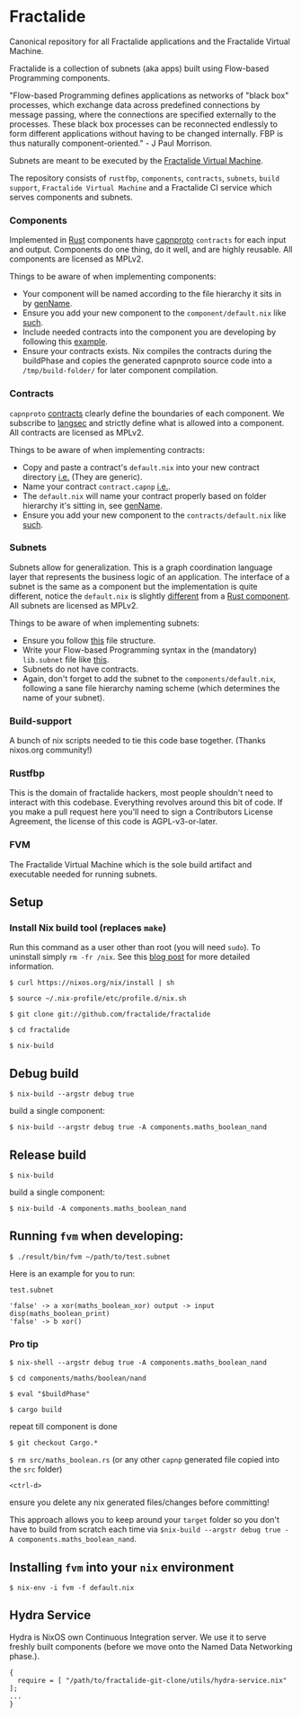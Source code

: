 # Fractalide

Canonical repository for all Fractalide applications and the Fractalide Virtual Machine.

Fractalide is a collection of subnets (aka apps) built using Flow-based Programming components.

"Flow-based Programming defines applications as networks of "black box" processes, which exchange data across predefined connections by message passing, where the connections are specified externally to the processes. These black box processes can be reconnected endlessly to form different applications without having to be changed internally. FBP is thus naturally component-oriented." - J Paul Morrison.

Subnets are meant to be executed by the [Fractalide Virtual Machine](https://github.com/fractalide/fractalide/tree/master/fvm).

The repository consists of `rustfbp`, `components`, `contracts`, `subnets`, `build support`, `Fractalide Virtual Machine` and a Fractalide CI service which serves components and subnets.

### Components
Implemented in [Rust](https://www.rust-lang.org/) components have [capnproto](https://capnproto.org/) `contracts` for each input and output. Components do one thing, do it well, and are highly reusable. All components are licensed as MPLv2.

Things to be aware of when implementing components:
* Your component will be named according to the file hierarchy it sits in by [genName](https://github.com/fractalide/fractalide/blob/master/components/development/parser/fbp/lexical/default.nix#L4).
* Ensure you add your new component to the `component/default.nix` like [such](https://github.com/fractalide/fractalide/blob/master/components/default.nix#L7).
* Include needed contracts into the component you are developing by following this [example](https://github.com/fractalide/fractalide/blob/master/components/development/parser/fbp/lexical/default.nix#L6).
* Ensure your contracts exists. Nix compiles the contracts during the buildPhase and copies the generated capnproto source code into a `/tmp/build-folder/` for later component compilation.

### Contracts
`capnproto` [contracts](https://github.com/fractalide/fractalide/blob/master/contracts/fbp/lexical/contract.capnp) clearly define the boundaries of each component. We subscribe to [langsec](http://langsec.org/) and strictly define what is allowed into a component. All contracts are licensed as MPLv2.

Things to be aware of when implementing contracts:
* Copy and paste a contract's `default.nix` into your new contract directory [i.e.](https://github.com/fractalide/fractalide/blob/master/contracts/fbp/lexical/default.nix) (They are generic).
* Name your contract `contract.capnp` [i.e.](https://github.com/fractalide/fractalide/tree/master/contracts/fbp/lexical).
* The `default.nix` will name your contract properly based on folder hierarchy it's sitting in, see [genName](https://github.com/fractalide/fractalide/blob/master/build-support/buildFractalideContract.nix#L4).
* Ensure you add your new component to the `contracts/default.nix` like [such](https://github.com/fractalide/fractalide/blob/master/contracts/default.nix).

### Subnets

Subnets allow for generalization. This is a graph coordination language layer that represents the business logic of an application. The interface of a subnet is the same as a component but the implementation is quite different, notice the `default.nix` is slightly [different](https://github.com/fractalide/fractalide/blob/master/components/maths/boolean/not/default.nix) from a [Rust component](https://github.com/fractalide/fractalide/blob/master/components/maths/boolean/nand/default.nix). All subnets are licensed as MPLv2.

Things to be aware of when implementing subnets:
* Ensure you follow [this](https://github.com/fractalide/fractalide/tree/master/components/maths/boolean/not) file structure.
* Write your Flow-based Programming syntax in the (mandatory) `lib.subnet` file like [this](https://github.com/fractalide/fractalide/blob/master/components/maths/boolean/not/lib.subnet).
* Subnets do not have contracts.
* Again, don't forget to add the subnet to the `components/default.nix`, following a sane file hierarchy naming scheme (which determines the name of your subnet).

### Build-support

A bunch of nix scripts needed to tie this code base together. (Thanks nixos.org community!)

### Rustfbp

This is the domain of fractalide hackers, most people shouldn't need to interact with this codebase. Everything revolves around this bit of code. If you make a pull request here you'll need to sign a Contributors License Agreement, the license of this code is AGPL-v3-or-later.

### FVM

The Fractalide Virtual Machine which is the sole build artifact and executable needed for running subnets.


## Setup

### Install Nix build tool (replaces `make`)
Run this command as a user other than root (you will need `sudo`). To uninstall simply `rm -fr /nix`. See this [blog post](https://www.domenkozar.com/2014/01/02/getting-started-with-nix-package-manager/) for more detailed information.

`$ curl https://nixos.org/nix/install | sh`

`$ source ~/.nix-profile/etc/profile.d/nix.sh`

`$ git clone git://github.com/fractalide/fractalide`

`$ cd fractalide`

`$ nix-build`

## Debug build

`$ nix-build --argstr debug true`

build a single component:

`$ nix-build --argstr debug true -A components.maths_boolean_nand`

## Release build

`$ nix-build`

build a single component:

`$ nix-build -A components.maths_boolean_nand`

## Running `fvm` when developing:

`$ ./result/bin/fvm ~/path/to/test.subnet`

Here is an example for you to run:

`test.subnet`
```
'false' -> a xor(maths_boolean_xor) output -> input disp(maths_boolean_print)
'false' -> b xor()
```

### Pro tip

`$ nix-shell --argstr debug true -A components.maths_boolean_nand`

`$ cd components/maths/boolean/nand`

`$ eval "$buildPhase"`

`$ cargo build`

repeat till component is done

`$ git checkout Cargo.*`

`$ rm src/maths_boolean.rs` (or any other `capnp` generated file copied into the `src` folder)

`<ctrl-d>`

ensure you delete any nix generated files/changes before committing!

This approach allows you to keep around your `target` folder so you don't have to build from scratch each time via `$nix-build --argstr debug true -A components.maths_boolean_nand`.

## Installing `fvm` into your `nix` environment

`$ nix-env -i fvm -f default.nix`

## Hydra Service

Hydra is NixOS own Continuous Integration server. We use it to serve freshly built components (before we move onto the Named Data Networking phase.).

```
{
  require = [ "/path/to/fractalide-git-clone/utils/hydra-service.nix" ];
...
}
```

